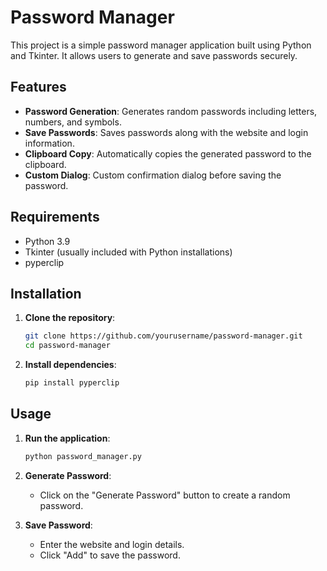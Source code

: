 # Password Manager

This project is a simple password manager application built using Python and Tkinter. It allows users to generate and save passwords securely.

## Features

- **Password Generation**: Generates random passwords including letters, numbers, and symbols.
- **Save Passwords**: Saves passwords along with the website and login information.
- **Clipboard Copy**: Automatically copies the generated password to the clipboard.
- **Custom Dialog**: Custom confirmation dialog before saving the password.

## Requirements

- Python 3.9
- Tkinter (usually included with Python installations)
- pyperclip

## Installation

1. **Clone the repository**:
    ```sh
    git clone https://github.com/yourusername/password-manager.git
    cd password-manager
    ```

2. **Install dependencies**:
    ```sh
    pip install pyperclip
    ```

## Usage

1. **Run the application**:
    ```sh
    python password_manager.py
    ```

2. **Generate Password**:
    - Click on the "Generate Password" button to create a random password.

3. **Save Password**:
    - Enter the website and login details.
    - Click "Add" to save the password.

